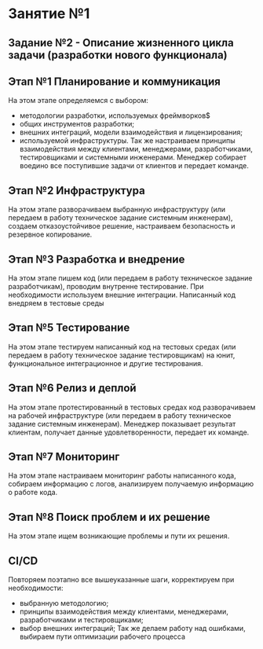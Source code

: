 # Занятие №1
## Задание №2 - Описание жизненного цикла задачи (разработки нового функционала)
## Этап №1 Планирование и коммуникация
На этом этапе определяемся с выбором:
  - методологии разработки, используемых фреймворков$
  - общих инструментов разработки;
  - внешних интеграций, модели взаимодействия и лицензирования;
  - используемой инфраструктуры.
Так же настраиваем принципы взаимодействия между клиентами, менеджерами, разработчиками, тестировщиками и системными инженерами.
Менеджер собирает воедино все поступившие задачи от клиентов и передает команде.
## Этап №2 Инфраструктура
На этом этапе разворачиваем выбранную инфраструктуру (или передаем в работу техническое задание системным инженерам), создаем отказоустойчивое решение, настраиваем безопасность и резервное копирование.
## Этап №3 Разработка и внедрение
На этом этапе пишем код (или передаем в работу техническое задание разработчикам), проводим внутренне тестирование. При необходимости используем внешние интеграции. Написанный код внедряем в тестовые среды
## Этап №5 Тестирование
На этом этапе тестируем написанный код на тестовых средах (или передаем в работу техническое задание тестировщикам) на юнит, функциональное интеграционное и другие тестирования.
## Этап №6 Релиз и деплой
На этом этапе протестированный в тестовых средах код разворачиваем на рабочей инфраструктуре (или передаем в работу техническое задание системным инженерам). Менеджер показывает результат клиентам, получает данные удовлетворенности, передает их команде.
## Этап №7 Мониторинг
На этом этапе настраиваем мониторинг работы написанного кода, собираем информацию с логов, анализируем получаемую информацию о работе кода.
## Этап №8 Поиск проблем и их решение
На этом этапе ищем возникающие проблемы и пути их решения.
## CI/CD
Повторяем поэтапно все вышеуказанные шаги, корректируем при необходимости:
  - выбранную методологию;
  - принципы взаимодействия между клиентами, менеджерами, разработчиками и тестировщиками;
  - выбор внешних интеграций;
Так же делаем работу над ошибками, выбираем пути оптимизации рабочего процесса
